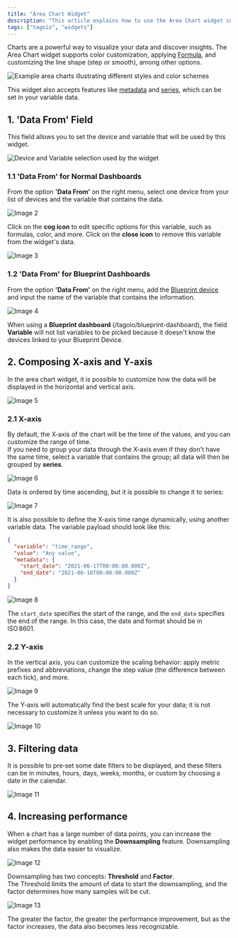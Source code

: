 ```yaml
---
title: "Area Chart Widget"
description: "This article explains how to use the Area Chart widget in TagoIO, including customization options, supported variable features, and how to configure the data source for the widget."
tags: ["tagoio", "widgets"]
---
```

Charts are a powerful way to visualize your data and discover insights. The Area Chart widget supports color customization, applying [Formula](../formula), and customizing the line shape (step or smooth), among other options.

![Example area charts illustrating different styles and color schemes](/docs_imagem/tagoio/area-chart-widget-2.png)

This widget also accepts features like [metadata](../data-management/metadata) and [series](../data-management/data-records), which can be set in your variable data.

## 1. 'Data From' Field

This field allows you to set the device and variable that will be used by this widget.

![Device and Variable selection used by the widget](/docs_imagem/tagoio/area-chart-widget-2.png)

### 1.1 'Data From' for Normal Dashboards
From the option **'Data From'** on the right menu, select one device from your list of devices and the variable that contains the data.

![Image 2](/docs_imagem/tagoio/1623008017802-7Qs.png)

Click on the **cog icon** to edit specific options for this variable, such as formulas, color, and more. Click on the **close icon** to remove this variable from the widget's data.

![Image 3](/docs_imagem/tagoio/exclamation-4.png)

### 1.2 'Data From' for Blueprint Dashboards
From the option **'Data From'** on the right menu, add the [Blueprint device](/tagoio/devices/blueprint-devices-entities) and input the name of the variable that contains the information.

![Image 4](/docs_imagem/tagoio/info-8.png)

When using a **Blueprint dashboard** (/tagoio/blueprint-dashboard), the field **Variable** will not list variables to be picked because it doesn't know the devices linked to your Blueprint Device.

## 2. Composing X-axis and Y-axis

In the area chart widget, it is possible to customize how the data will be displayed in the horizontal and vertical axis.

![Image 5](/docs_imagem/tagoio/areaChartaxis-W_0.gif)

### 2.1 X-axis
By default, the X‑axis of the chart will be the time of the values, and you can customize the range of time.  
If you need to group your data through the X‑axis even if they don't have the same time, select a variable that contains the group; all data will then be grouped by **series**.

![Image 6](/docs_imagem/tagoio/info-8.png)

Data is ordered by time ascending, but it is possible to change it to series:

![Image 7](/docs_imagem/tagoio/Captura-20de-20tela-20de-202021-06-17-2018-25-18-hFU.png)

It is also possible to define the X‑axis time range dynamically, using another variable data. The variable payload should look like this:

```json
{
  "variable": "time_range",
  "value": "Any value",
  "metadata": {
    "start_date": "2021-06-17T00:00:00.000Z",
    "end_date": "2021-06-18T00:00:00.000Z"
  }
}
```

![Image 8](/docs_imagem/tagoio/exclamation-4.png)

The `start_date` specifies the start of the range, and the `end_date` specifies the end of the range. In this case, the date and format should be in ISO 8601.

### 2.2 Y-axis
In the vertical axis, you can customize the scaling behavior: apply metric prefixes and abbreviations, change the step value (the difference between each tick), and more.

![Image 9](/docs_imagem/tagoio/info-8.png)

The Y‑axis will automatically find the best scale for your data; it is not necessary to customize it unless you want to do so.

![Image 10](/docs_imagem/tagoio/file.png)

## 3. Filtering data
It is possible to pre‑set some date filters to be displayed, and these filters can be in minutes, hours, days, weeks, months, or custom by choosing a date in the calendar.

![Image 11](/docs_imagem/tagoio/filteringDataArea.gif-AUM.gif)

## 4. Increasing performance
When a chart has a large number of data points, you can increase the widget performance by enabling the **Downsampling** feature. Downsampling also makes the data easier to visualize.

![Image 12](/docs_imagem/tagoio/areaDownsampling-cyw.gif)

Downsampling has two concepts: **Threshold** and **Factor**.  
The Threshold limits the amount of data to start the downsampling, and the factor determines how many samples will be cut.

![Image 13](/docs_imagem/tagoio/exclamation-4.png)

The greater the factor, the greater the performance improvement, but as the factor increases, the data also becomes less recognizable.